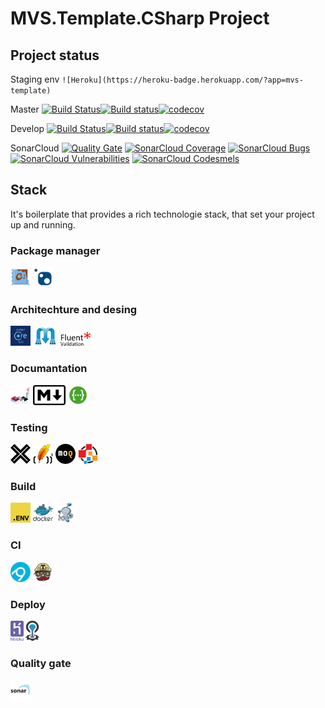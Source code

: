 
# MVS.Template.CSharp Project

## Project status

Staging env `![Heroku](https://heroku-badge.herokuapp.com/?app=mvs-template)`

Master [![Build Status](https://travis-ci.org/mvsouza/MVS.Template.CSharp.svg?branch=master)](https://travis-ci.org/mvsouza/MVS.Template.CSharp)[![Build status](https://ci.appveyor.com/api/projects/status/gpgef02rfvdqrwhs/branch/master?svg=true)](https://ci.appveyor.com/project/mvsouza/MVS.Template.CSharp/branch/master)[![codecov](https://codecov.io/gh/mvsouza/MVS.Template.CSharp/branch/master/graph/badge.svg)](https://codecov.io/gh/mvsouza/MVS.Template.CSharp)

Develop [![Build Status](https://travis-ci.org/mvsouza/MVS.Template.CSharp.svg?branch=develop)](https://travis-ci.org/mvsouza/MVS.Template.CSharp)[![Build status](https://ci.appveyor.com/api/projects/status/gpgef02rfvdqrwhs/branch/develop?svg=true)](https://ci.appveyor.com/project/mvsouza/MVS.Template.CSharp/branch/develop)[![codecov](https://codecov.io/gh/mvsouza/MVS.Template.CSharp/branch/develop/graph/badge.svg)](https://codecov.io/gh/mvsouza/MVS.Template.CSharp)

SonarCloud [![Quality Gate](https://sonarcloud.io/api/project_badges/measure?project=MVS.Template.CSharp&metric=alert_status)](https://sonarcloud.io/dashboard?id=MVS.Template.CSharp) [![SonarCloud Coverage](https://sonarcloud.io/api/project_badges/measure?project=MVS.Template.CSharp&metric=coverage)](https://sonarcloud.io/component_measures?id=MVS.Template.CSharp&metric=coverage) [![SonarCloud Bugs](https://sonarcloud.io/api/project_badges/measure?project=MVS.Template.CSharp&metric=bugs)](https://sonarcloud.io/project/issues?id=MVS.Template.CSharp&resolved=false&types=BUG) [![SonarCloud Vulnerabilities](https://sonarcloud.io/api/project_badges/measure?project=MVS.Template.CSharp&metric=vulnerabilities)](https://sonarcloud.io/project/issues?id=MVS.Template.CSharp&resolved=false&types=VULNERABILITY)
[![SonarCloud Codesmels](https://sonarcloud.io/api/project_badges/measure?project=MVS.Template.CSharp&metric=code_smells)](https://sonarcloud.io/project/issues?id=MVS.Template.CSharp&resolved=false&types=code_smells)

## Stack 

It's boilerplate that provides a rich technologie stack, that set your project up and running.

### Package manager

<img src="docs/images/chocolatey.png" height="32px"/> <img src="docs/images/nuget.png" height="32px"/> 

### Architechture and desing

<img src="docs/images/aspnet-core.png" height="32px" margin="2px"/>&nbsp;&nbsp;<img src="docs/images/mediatr.png" height="32px"/>&nbsp;&nbsp;<img src="docs/images/fluent-validation.png" height="22px"/> 

### Documantation

<img src="docs/images/plantuml.png" height="32px"/>  <img src="docs/images/markdown.png" height="32px"/>  <img src="docs/images/swagger.png" height="32px"/> 


### Testing

<img src="docs/images/xunit.png" height="32px"/>  <img src="docs/images/lightbdd.png" height="32px"/>  <img src="docs/images/moq.png" height="32px"/>  <img src="docs/images/opencover.png" height="32px"/> 

### Build 

<img src="docs/images/.env.png" height="32px"/>  <img src="docs/images/docker.png" height="32px"/>  <img src="docs/images/docker-compose.png" height="32px"/> 

### CI

<img src="docs/images/appveyor.png" height="32px"/>  <img src="docs/images/travis-ci.png" height="32px"/>  

### Deploy

<img src="docs/images/heroku.png" height="32px"/>  <img src="docs/images/cf.png" height="32px"/> 

### Quality gate

<img src="docs/images/sonar-logo.png" height="32px"/> 
